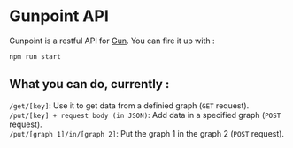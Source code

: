 # Gunpoint API
Gunpoint is a restful API for [Gun](https://github.com/amark/gun). You can fire it up with :
```sh
npm run start
```

## What you can do, currently :
`/get/[key]`: Use it to get data from a definied graph (`GET` request). \
`/put/[key] + request body (in JSON)`: Add data in a specified graph (`POST` request). \
`/put/[graph 1]/in/[graph 2]`: Put the graph 1 in the graph 2 (`POST` request).